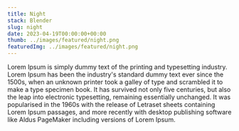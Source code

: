 ```yaml
---
title: Night
stack: Blender
slug: night
date: 2023-04-19T00:00:00+00:00
thumb: ../images/featured/night.png
featuredImg: ../images/featured/night.png
---
```


Lorem Ipsum is simply dummy text of the printing and typesetting industry. Lorem Ipsum has been the industry's standard dummy text ever since the 1500s, when an unknown printer took a galley of type and scrambled it to make a type specimen book. It has survived not only five centuries, but also the leap into electronic typesetting, remaining essentially unchanged. It was popularised in the 1960s with the release of Letraset sheets containing Lorem Ipsum passages, and more recently with desktop publishing software like Aldus PageMaker including versions of Lorem Ipsum.